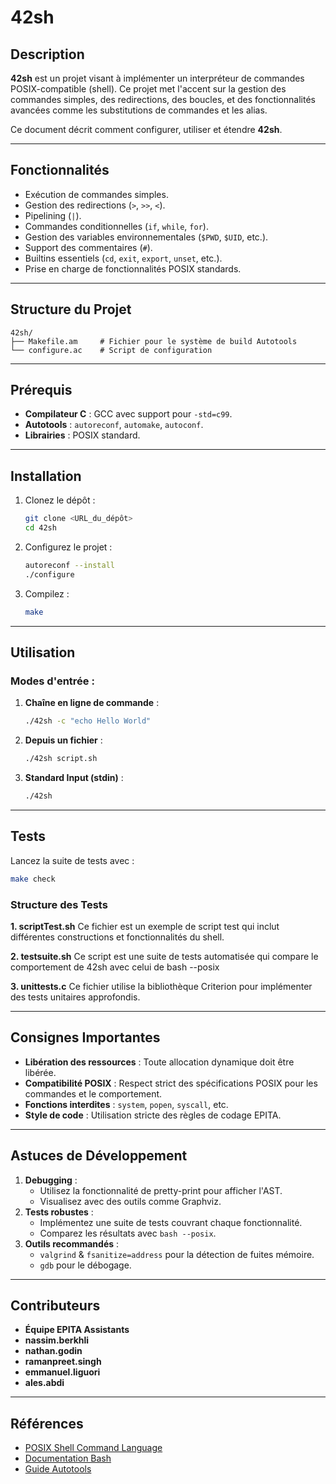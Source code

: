 # 42sh

## Description
**42sh** est un projet visant à implémenter un interpréteur de commandes POSIX-compatible (shell). Ce projet met l'accent sur la gestion des commandes simples, des redirections, des boucles, et des fonctionnalités avancées comme les substitutions de commandes et les alias.

Ce document décrit comment configurer, utiliser et étendre **42sh**.

---

## Fonctionnalités
- Exécution de commandes simples.
- Gestion des redirections (`>`, `>>`, `<`).
- Pipelining (`|`).
- Commandes conditionnelles (`if`, `while`, `for`).
- Gestion des variables environnementales (`$PWD`, `$UID`, etc.).
- Support des commentaires (`#`).
- Builtins essentiels (`cd`, `exit`, `export`, `unset`, etc.).
- Prise en charge de fonctionnalités POSIX standards.

---

## Structure du Projet
```
42sh/
├── Makefile.am     # Fichier pour le système de build Autotools
└── configure.ac    # Script de configuration
```

---

## Prérequis
- **Compilateur C** : GCC avec support pour `-std=c99`.
- **Autotools** : `autoreconf`, `automake`, `autoconf`.
- **Librairies** : POSIX standard.

---

## Installation
1. Clonez le dépôt :
   ```bash
   git clone <URL_du_dépôt>
   cd 42sh
   ```
2. Configurez le projet :
   ```bash
   autoreconf --install
   ./configure
   ```
3. Compilez :
   ```bash
   make
   ```

---

## Utilisation
### Modes d'entrée :
1. **Chaîne en ligne de commande** :
   ```bash
   ./42sh -c "echo Hello World"
   ```
2. **Depuis un fichier** :
   ```bash
   ./42sh script.sh
   ```
3. **Standard Input (stdin)** :
   ```bash
   ./42sh
   ```

---

## Tests
Lancez la suite de tests avec :
```bash
make check
```

### Structure des Tests
**1. scriptTest.sh**
Ce fichier est un exemple de script test qui inclut différentes constructions et fonctionnalités du shell.

**2. testsuite.sh**
Ce script est une suite de tests automatisée qui compare le comportement de 42sh avec celui de bash --posix

**3. unittests.c**
Ce fichier utilise la bibliothèque Criterion pour implémenter des tests unitaires approfondis.

---

## Consignes Importantes
- **Libération des ressources** : Toute allocation dynamique doit être libérée.
- **Compatibilité POSIX** : Respect strict des spécifications POSIX pour les commandes et le comportement.
- **Fonctions interdites** : `system`, `popen`, `syscall`, etc.
- **Style de code** : Utilisation stricte des règles de codage EPITA.

---

## Astuces de Développement
1. **Debugging** :
   - Utilisez la fonctionnalité de pretty-print pour afficher l'AST.
   - Visualisez avec des outils comme Graphviz.
2. **Tests robustes** :
   - Implémentez une suite de tests couvrant chaque fonctionnalité.
   - Comparez les résultats avec `bash --posix`.
3. **Outils recommandés** :
   - `valgrind` & `fsanitize=address` pour la détection de fuites mémoire.
   - `gdb` pour le débogage.

---

## Contributeurs
- **Équipe EPITA Assistants**
- **nassim.berkhli**
- **nathan.godin**
- **ramanpreet.singh**
- **emmanuel.liguori**
- **ales.abdi**
---

## Références
- [POSIX Shell Command Language](https://pubs.opengroup.org/onlinepubs/9699919799/utilities/V3_chap02.html)
- [Documentation Bash](https://www.gnu.org/software/bash/manual/)
- [Guide Autotools](https://www.lrde.epita.fr/~adl/dl/autotools-handout-4.pdf)


